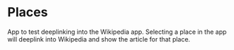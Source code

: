 # Places
App to test deeplinking into the Wikipedia app. Selecting a place in the app will deeplink into Wikipedia and show the article for that place.

